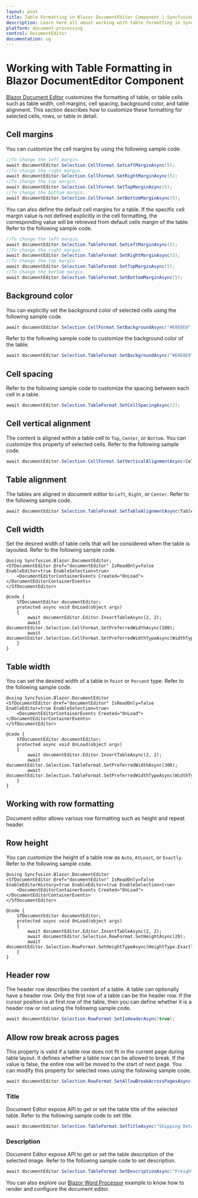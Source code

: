 ```yaml
---
layout: post
title: Table Formatting in Blazor DocumentEditor Component | Syncfusion
description: Learn here all about working with table formatting in Syncfusion Blazor DocumentEditor component and more.
platform: document-processing
control: DocumentEditor
documentation: ug
---
```


# Working with Table Formatting in Blazor DocumentEditor Component

[Blazor Document Editor](https://www.syncfusion.com/blazor-components/blazor-word-processor) customizes the formatting of table, or table cells such as table width, cell margins, cell spacing, background color, and table alignment. This section describes how to customize these formatting for selected cells, rows, or table in detail.

## Cell margins

You can customize the cell margins by using the following sample code.

```csharp
//To change the left margin.
await documentEditor.Selection.CellFormat.SetLeftMarginAsync(5);
//To change the right margin.
await documentEditor.Selection.CellFormat.SetRightMarginAsync(5);
//To change the top margin.
await documentEditor.Selection.CellFormat.SetTopMarginAsync(5);
//To change the bottom margin.
await documentEditor.Selection.CellFormat.SetBottomMarginAsync(5);
```

You can also define the default cell margins for a table. If the specific cell margin value is not defined explicitly in the cell formatting, the corresponding value will be retrieved from default cells margin of the table. Refer to the following sample code.

```csharp
//To change the left margin.
await documentEditor.Selection.TableFormat.SetLeftMarginAsync(5);
//To change the right margin.
await documentEditor.Selection.TableFormat.SetRightMarginAsync(5);
//To change the top margin.
await documentEditor.Selection.TableFormat.SetTopMarginAsync(5);
//To change the bottom margin.
await documentEditor.Selection.TableFormat.SetBottomMarginAsync(5);
```

## Background color

You can explicitly set the background color of selected cells using the following sample code.

```csharp
await documentEditor.Selection.CellFormat.SetBackgroundAsync("#E0E0E0");
```

Refer to the following sample code to customize the background color of the table.

```csharp
await documentEditor.Selection.TableFormat.SetBackgroundAsync("#E0E0E0");
```

## Cell spacing

Refer to the following sample code to customize the spacing between each cell in a table.

```csharp
await documentEditor.Selection.TableFormat.SetCellSpacingAsync(2);
```

## Cell vertical alignment

The content is aligned within a table cell to `Top`, `Center`, or `Bottom`. You can customize this property of selected cells. Refer to the following sample code.

```csharp
await documentEditor.Selection.CellFormat.SetVerticalAlignmentAsync(CellVerticalAlignment.Bottom);
```

## Table alignment

The tables are aligned in document editor to `Left`, `Right`, or `Center`. Refer to the following sample code.

```csharp
await documentEditor.Selection.TableFormat.SetTableAlignmentAsync(TableAlignment.Center);
```

## Cell width

Set the desired width of table cells that will be considered when the table is layouted. Refer to the following sample code.

```cshtml
@using Syncfusion.Blazor.DocumentEditor;
<SfDocumentEditor @ref="documentEditor" IsReadOnly=false EnableEditor=true EnableSelection=true>
    <DocumentEditorContainerEvents Created="OnLoad"></DocumentEditorContainerEvents>
</SfDocumentEditor>

@code {
    SfDocumentEditor documentEditor;
    protected async void OnLoad(object args)
    {
        await documentEditor.Editor.InsertTableAsync(2, 2);
        await documentEditor.Selection.CellFormat.SetPreferredWidthAsync(100);
        await documentEditor.Selection.CellFormat.SetPreferredWidthTypeAsync(WidthType.Point);
    }
}
```

## Table width

You can set the desired width of a table in `Point` or `Percent` type. Refer to the following sample code.

```cshtml
@using Syncfusion.Blazor.DocumentEditor
<SfDocumentEditor @ref="documentEditor" IsReadOnly=false EnableEditor=true EnableSelection=true>
    <DocumentEditorContainerEvents Created="OnLoad"></DocumentEditorContainerEvents>
</SfDocumentEditor>

@code {
    SfDocumentEditor documentEditor;
    protected async void OnLoad(object args)
    {
        await documentEditor.Editor.InsertTableAsync(2, 2);
        await documentEditor.Selection.TableFormat.SetPreferredWidthAsync(300);
        await documentEditor.Selection.TableFormat.SetPreferredWidthTypeAsync(WidthType.Point);
    }
}
```

## Working with row formatting

Document editor allows various row formatting such as height and repeat header.

## Row height

You can customize the height of a table row as `Auto`, `AtLeast`, or `Exactly`. Refer to the following sample code.

```cshtml
@using Syncfusion.Blazor.DocumentEditor
<SfDocumentEditor @ref="documentEditor" IsReadOnly=false EnableEditorHistory=true EnableEditor=true EnableSelection=true>
    <DocumentEditorContainerEvents Created="OnLoad"></DocumentEditorContainerEvents>
</SfDocumentEditor>

@code {
    SfDocumentEditor documentEditor;
    protected async void OnLoad(object args)
    {
        await documentEditor.Editor.InsertTableAsync(2, 2);
        await documentEditor.Selection.RowFormat.SetHeightAsync(20);
        await documentEditor.Selection.RowFormat.SetHeightTypeAsync(HeightType.Exactly);
    }
}
```

## Header row

The header row describes the content of a table. A table can optionally have a header row. Only the first row of a table can be the header row. If the cursor position is at first row of the table, then you can define whether it is a header row or not using the following sample code.

```csharp
await documentEditor.Selection.RowFormat.SetIsHeaderAsync(true);
```

## Allow row break across pages

This property is valid if a table row does not fit in the current page during table layout. It defines whether a table row can be allowed to break. If the value is false, the entire row will be moved to the start of next page. You can modify this property for selected rows using the following sample code.

```csharp
await documentEditor.Selection.RowFormat.SetAllowBreakAcrossPagesAsync(false);
```

### Title

Document Editor expose API to get or set the table title of the selected table. Refer to the following sample code to set title.

```csharp
await documentEditor.Selection.TableFormat.SetTitleAsync("Shipping Details");
```

### Description

Document Editor expose API to get or set the table description of the selected image. Refer to the following sample code to set description.

```csharp
await documentEditor.Selection.TableFormat.SetDescriptionAsync("Freight cost and shipping details");
```

You can also explore our [Blazor Word Processor](https://blazor.syncfusion.com/demos/document-editor/default-functionalities) example to know how to render and configure the document editor.
